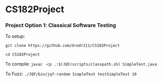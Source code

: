 # CS182Project

### Project Option 1: Classical Software Testing

To setup:

```git clone https://github.com/drodr211/CS182Project```

```cd CS182Project```


To compile: ```javac -cp .:$(JQF/scripts/classpath.sh) SimpleTest.java```

To Fuzz: ```./JQF/bin/jqf-random SimpleTest testSimpleTest 10```
